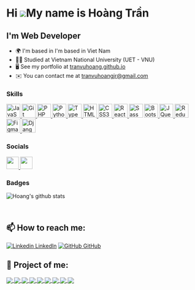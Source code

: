 # Hi ![](https://user-images.githubusercontent.com/18350557/176309783-0785949b-9127-417c-8b55-ab5a4333674e.gif)My name is Hoàng Trần

## I'm Web Developer

- 🌍 I'm based in I'm based in Viet Nam
- 👨‍🎓 Studied at Vietnam National University (UET - VNU)
- 🖥️ See my portfolio at [tranvuhoang.github.io](http://tranvuhoang.github.io/)
- ✉️ You can contact me at [tranvuhoangjr@gmail.com](mailto:tranvuhoangjr@gmail.com)

### Skills

<p align="left">
    <a href="https://developer.mozilla.org/en-US/docs/Web/JavaScript" target="_blank" rel="noreferrer">
        <img src="https://raw.githubusercontent.com/danielcranney/readme-generator/main/public/icons/skills/javascript-colored.svg" width="36" height="36" alt="JavaScript" />
    </a>
    <a href="https://git-scm.com/" target="_blank" rel="noreferrer">
        <img src="https://raw.githubusercontent.com/danielcranney/readme-generator/main/public/icons/skills/git-colored.svg" width="36" height="36" alt="Git" />
    </a>
    <a href="https://www.php.net/" target="_blank" rel="noreferrer">
        <img src="https://raw.githubusercontent.com/danielcranney/readme-generator/main/public/icons/skills/php-colored.svg" width="36" height="36" alt="PHP" />
    </a>
    <a href="https://www.python.org/" target="_blank" rel="noreferrer">
        <img src="https://raw.githubusercontent.com/danielcranney/readme-generator/main/public/icons/skills/python-colored.svg" width="36" height="36" alt="Python" />
    </a>
    <a href="https://www.typescriptlang.org/" target="_blank" rel="noreferrer">
        <img src="https://raw.githubusercontent.com/danielcranney/readme-generator/main/public/icons/skills/typescript-colored.svg" width="36" height="36" alt="TypeScript" />
    </a>
    <a href="https://developer.mozilla.org/en-US/docs/Glossary/HTML5" target="_blank" rel="noreferrer">
        <img src="https://raw.githubusercontent.com/danielcranney/readme-generator/main/public/icons/skills/html5-colored.svg" width="36" height="36" alt="HTML5" />
    </a>
    <a href="https://www.w3.org/TR/CSS/#css" target="_blank" rel="noreferrer">
        <img src="https://raw.githubusercontent.com/danielcranney/readme-generator/main/public/icons/skills/css3-colored.svg" width="36" height="36" alt="CSS3" />
    </a>
    <a href="https://reactjs.org/" target="_blank" rel="noreferrer">
        <img src="https://raw.githubusercontent.com/danielcranney/readme-generator/main/public/icons/skills/react-colored.svg" width="36" height="36" alt="React" />
    </a>
    <a href="https://sass-lang.com/" target="_blank" rel="noreferrer">
    <img src="https://raw.githubusercontent.com/danielcranney/readme-generator/main/public/icons/skills/sass-colored.svg" width="36" height="36" alt="Sass" /></a>
    <a href="https://getbootstrap.com/" target="_blank" rel="noreferrer">
        <img src="https://raw.githubusercontent.com/danielcranney/readme-generator/main/public/icons/skills/bootstrap-colored.svg" width="36" height="36" alt="Bootstrap" />
    </a>
    <a href="https://jquery.com/" target="_blank" rel="noreferrer">
        <img src="https://raw.githubusercontent.com/danielcranney/readme-generator/main/public/icons/skills/jquery-colored.svg" width="36" height="36" alt="JQuery" />
    </a>
    <a href="https://redux.js.org/" target="_blank" rel="noreferrer">
        <img src="https://raw.githubusercontent.com/danielcranney/readme-generator/main/public/icons/skills/redux-colored.svg" width="36" height="36" alt="Redux" />
    </a>
    <a href="https://www.figma.com/" target="_blank" rel="noreferrer">
        <img src="https://raw.githubusercontent.com/danielcranney/readme-generator/main/public/icons/skills/figma-colored.svg" width="36" height="36" alt="Figma" />
    </a>
    <a href="https://www.djangoproject.com/" target="_blank" rel="noreferrer">
        <img src="https://raw.githubusercontent.com/danielcranney/readme-generator/main/public/icons/skills/django-colored.svg" width="36" height="36" alt="Django" />
    </a>
</p>

### Socials

<p align="left"> 
    <a href="https://www.codepen.io/tranvuhoang" target="_blank" rel="noreferrer"> 
        <picture> <source media="(prefers-color-scheme: dark)" srcset="https://raw.githubusercontent.com/danielcranney/readme-generator/main/public/icons/socials/codepen-dark.svg" /> <source media="(prefers-color-scheme: light)" srcset="https://raw.githubusercontent.com/danielcranney/readme-generator/main/public/icons/socials/codepen.svg" /> 
        <img src="https://raw.githubusercontent.com/danielcranney/readme-generator/main/public/icons/socials/codepen.svg" width="32" height="32" /> 
        </picture> 
    </a> 
    <a href="https://www.github.com/TranVuHoang" target="_blank" rel="noreferrer"> <picture> <source media="(prefers-color-scheme: dark)" srcset="https://raw.githubusercontent.com/danielcranney/readme-generator/main/public/icons/socials/github-dark.svg" /> <source media="(prefers-color-scheme: light)" srcset="https://raw.githubusercontent.com/danielcranney/readme-generator/main/public/icons/socials/github.svg" /> <img src="https://raw.githubusercontent.com/danielcranney/readme-generator/main/public/icons/socials/github.svg" width="32" height="32" /> </picture> 
    </a>
</p>

### Badges

![Hoang's github stats](https://github-readme-stats-git-masterrstaa-rickstaa.vercel.app/api?username=tranvuhoang&show_icons=true&theme=tokyonight&hide=contribs,prs,issues)

<!-- <a href="http://www.github.com/TranVuHoang"><img src="https://github-readme-stats.vercel.app/api?username=TranVuHoang&show_icons=true&hide=&count_private=true&title_color=0891b2&text_color=ffffff&icon_color=0891b2&bg_color=1c1917&hide_border=true&show_icons=true" alt="TranVuHoang's GitHub stats" /></a>

<a href="http://www.github.com/TranVuHoang"><img src="https://github-readme-streak-stats.herokuapp.com/?user=TranVuHoang&stroke=ffffff&background=1c1917&ring=0891b2&fire=0891b2&currStreakNum=ffffff&currStreakLabel=0891b2&sideNums=ffffff&sideLabels=ffffff&dates=ffffff&hide_border=true" /></a>

<a href="https://github.com/TranVuHoang" align="left"><img src="https://github-readme-stats.vercel.app/api/top-langs/?username=TranVuHoang&langs_count=10&title_color=0891b2&text_color=ffffff&icon_color=0891b2&bg_color=1c1917&hide_border=true&locale=en&custom_title=Top%20%Languages" alt="Top Languages" /></a> -->

<div width="100%" align="center"></div>
<br />

## 📫 How to reach me:

[![Linkedin](https://i.stack.imgur.com/gVE0j.png) LinkedIn](https://www.linkedin.com/in/tranvuhoang/) [![GitHub](https://i.stack.imgur.com/tskMh.png) GitHub](https://github.com/tranvuhoang/)

## 📌 Project of me:

<!-- Project html css 01 -->
<a href="https://tranvuhoang.github.io/htmlcss-project-01/">
  <img align="center" src="https://github-readme-stats-anuraghazra1.vercel.app/api/pin/?username=tranvuhoang&repo=htmlcss-project-01&theme=dracula" target="_blank" />
</a>

<!-- Project html css 02 -->
<a href="https://tranvuhoang.github.io/htmlcss-project-02a/">
  <img align="center" src="https://github-readme-stats.anuraghazra1.vercel.app/api/pin/?username=tranvuhoang&repo=htmlcss-project-02&theme=radical" target="_blank" />
</a>

<!-- Project html css 03 -->
<a href="https://tranvuhoang.github.io/htmlcss-project-03/">
  <img align="center" src="https://github-readme-stats.anuraghazra1.vercel.app/api/pin/?username=tranvuhoang&repo=htmlcss-project-03&theme=merko" target="_blank" />
</a>

<!-- Project html css 02b -->
<a href="https://tranvuhoang.github.io/htmlcss-project-02b/">
  <img align="center" src="https://github-readme-stats.anuraghazra1.vercel.app/api/pin/?username=tranvuhoang&repo=htmlcss-project-02b&theme=gruvbox" target="_blank" />
</a>

<!-- Project html css 02c -->
<a href="https://tranvuhoang.github.io/htmlcss-project-02c/">
  <img align="center" src="https://github-readme-stats.anuraghazra1.vercel.app/api/pin/?username=tranvuhoang&repo=htmlcss-project-02c&theme=tokyonight" target="_blank" />
</a>

<!-- Project html css 02d -->
<a href="https://tranvuhoang.github.io/htmlcss-project-02d/">
  <img align="center" src="https://github-readme-stats.anuraghazra1.vercel.app/api/pin/?username=tranvuhoang&repo=htmlcss-project-02d&theme=onedark" target="_blank" />
</a>

<!-- Project html css 09 -->
<a href="https://tranvuhoang.github.io/htmlcss-project-09/">
  <img align="center" src="https://github-readme-stats.anuraghazra1.vercel.app/api/pin/?username=tranvuhoang&repo=htmlcss-project-09&theme=cobalt" target="_blank" />
</a>

<!-- Project html css 10 -->
<a href="https://tranvuhoang.github.io/htmlcss-project-10/">
  <img align="center" src="https://github-readme-stats.anuraghazra1.vercel.app/api/pin/?username=tranvuhoang&repo=htmlcss-project-10&theme=synthwave" target="_blank" />
</a>

<!-- Project html css 11 -->
<a href="https://tranvuhoang.github.io/htmlcss-project-11/">
  <img align="center" src="https://github-readme-stats.anuraghazra1.vercel.app/api/pin/?username=tranvuhoang&repo=htmlcss-project-11&theme=highcontrast" target="_blank" />
</a>
